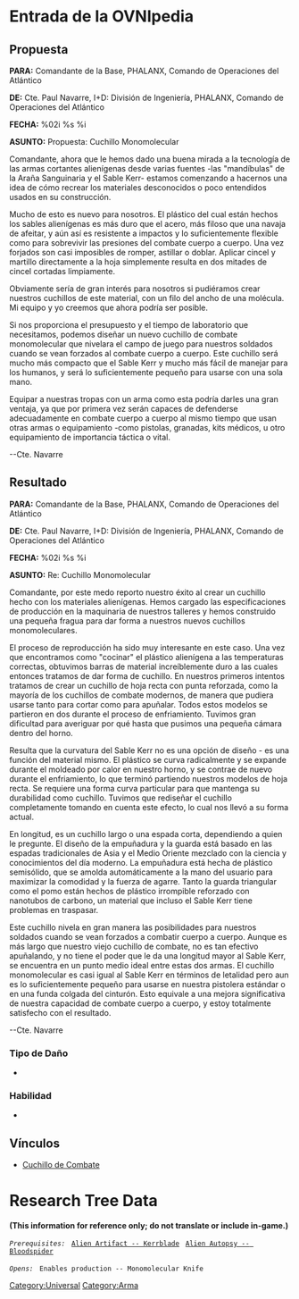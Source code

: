 # Entrada de la OVNIpedia

## Propuesta

**PARA:** Comandante de la Base, PHALANX, Comando de Operaciones del
Atlántico

**DE:** Cte. Paul Navarre, I+D: División de Ingeniería, PHALANX, Comando
de Operaciones del Atlántico

**FECHA:** %02i %s %i

**ASUNTO:** Propuesta: Cuchillo Monomolecular

Comandante, ahora que le hemos dado una buena mirada a la tecnología de
las armas cortantes alienígenas desde varias fuentes -las "mandíbulas"
de la Araña Sanguinaria y el Sable Kerr- estamos comenzando a hacernos
una idea de cómo recrear los materiales desconocidos o poco entendidos
usados en su construcción.

Mucho de esto es nuevo para nosotros. El plástico del cual están hechos
los sables alienígenas es más duro que el acero, más filoso que una
navaja de afeitar, y aún así es resistente a impactos y lo
suficientemente flexible como para sobrevivir las presiones del combate
cuerpo a cuerpo. Una vez forjados son casi imposibles de romper,
astillar o doblar. Aplicar cincel y martillo directamente a la hoja
simplemente resulta en dos mitades de cincel cortadas limpiamente.

Obviamente sería de gran interés para nosotros si pudiéramos crear
nuestros cuchillos de este material, con un filo del ancho de una
molécula. Mi equipo y yo creemos que ahora podría ser posible.

Si nos proporciona el presupuesto y el tiempo de laboratorio que
necesitamos, podemos diseñar un nuevo cuchillo de combate monomolecular
que nivelara el campo de juego para nuestros soldados cuando se vean
forzados al combate cuerpo a cuerpo. Este cuchillo será mucho más
compacto que el Sable Kerr y mucho más fácil de manejar para los
humanos, y será lo suficientemente pequeño para usarse con una sola
mano.

Equipar a nuestras tropas con un arma como esta podría darles una gran
ventaja, ya que por primera vez serán capaces de defenderse
adecuadamente en combate cuerpo a cuerpo al mismo tiempo que usan otras
armas o equipamiento -como pistolas, granadas, kits médicos, u otro
equipamiento de importancia táctica o vital.

--Cte. Navarre

## Resultado

**PARA:** Comandante de la Base, PHALANX, Comando de Operaciones del
Atlántico

**DE:** Cte. Paul Navarre, I+D: División de Ingeniería, PHALANX, Comando
de Operaciones del Atlántico

**FECHA:** %02i %s %i

**ASUNTO:** Re: Cuchillo Monomolecular

Comandante, por este medo reporto nuestro éxito al crear un cuchillo
hecho con los materiales alienígenas. Hemos cargado las especificaciones
de producción en la maquinaria de nuestros talleres y hemos construido
una pequeña fragua para dar forma a nuestros nuevos cuchillos
monomoleculares.

El proceso de reproducción ha sido muy interesante en este caso. Una vez
que encontramos como "cocinar" el plástico alienígena a las temperaturas
correctas, obtuvimos barras de material increíblemente duro a las cuales
entonces tratamos de dar forma de cuchillo. En nuestros primeros
intentos tratamos de crear un cuchillo de hoja recta con punta
reforzada, como la mayoría de los cuchillos de combate modernos, de
manera que pudiera usarse tanto para cortar como para apuñalar. Todos
estos modelos se partieron en dos durante el proceso de enfriamiento.
Tuvimos gran dificultad para averiguar por qué hasta que pusimos una
pequeña cámara dentro del horno.

Resulta que la curvatura del Sable Kerr no es una opción de diseño - es
una función del material mismo. El plástico se curva radicalmente y se
expande durante el moldeado por calor en nuestro horno, y se contrae de
nuevo durante el enfriamiento, lo que terminó partiendo nuestros modelos
de hoja recta. Se requiere una forma curva particular para que mantenga
su durabilidad como cuchillo. Tuvimos que rediseñar el cuchillo
completamente tomando en cuenta este efecto, lo cual nos llevó a su
forma actual.

En longitud, es un cuchillo largo o una espada corta, dependiendo a
quien le pregunte. El diseño de la empuñadura y la guarda está basado en
las espadas tradicionales de Asia y el Medio Oriente mezclado con la
ciencia y conocimientos del día moderno. La empuñadura está hecha de
plástico semisólido, que se amolda automáticamente a la mano del usuario
para maximizar la comodidad y la fuerza de agarre. Tanto la guarda
triangular como el pomo están hechos de plástico irrompible reforzado
con nanotubos de carbono, un material que incluso el Sable Kerr tiene
problemas en traspasar.

Este cuchillo nivela en gran manera las posibilidades para nuestros
soldados cuando se vean forzados a combatir cuerpo a cuerpo. Aunque es
más largo que nuestro viejo cuchillo de combate, no es tan efectivo
apuñalando, y no tiene el poder que le da una longitud mayor al Sable
Kerr, se encuentra en un punto medio ideal entre estas dos armas. El
cuchillo monomolecular es casi igual al Sable Kerr en términos de
letalidad pero aun es lo suficientemente pequeño para usarse en nuestra
pistolera estándar o en una funda colgada del cinturón. Esto equivale a
una mejora significativa de nuestra capacidad de combate cuerpo a
cuerpo, y estoy totalmente satisfecho con el resultado.

--Cte. Navarre

### Tipo de Daño

-

### Habilidad

-

## Vínculos

- [Cuchillo de Combate](Translation:Combatknife_txt/es "wikilink")

# Research Tree Data

**(This information for reference only; do not translate or include
in-game.)**

*`Prerequisites:`*
` `[`Alien Artifact -- Kerrblade`](Equipment/Secondary_Weapons/Kerrblade "wikilink")
` `[`Alien Autopsy -- Bloodspider`](Aliens/Bloodspider "wikilink")

*`Opens:`*
` Enables production -- Monomolecular Knife`

[Category:Universal](Category:Universal "wikilink")
[Category:Arma](Category:Arma "wikilink")